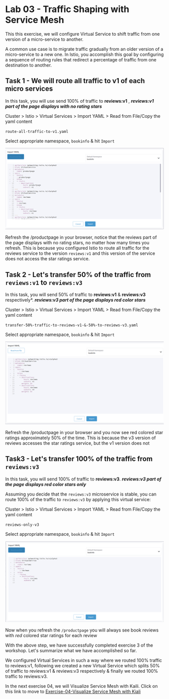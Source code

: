 # Lab 03 - Traffic Shaping with Service Mesh

This this exercise, we will configure Virtual Service to shift traffic from one version of a micro-service to another.

A common use case is to migrate traffic gradually from an older version of a micro-service to a new one. In Istio, you accomplish this goal by configuring a sequence of routing rules that redirect a percentage of traffic from one destination to another.

## Task 1 - We will route all traffic to v1 of each micro services



In this task, you will use send 100% of traffic to **reviews:v1** , ***reviews:v1 part of the page displays with no rating stars***

Cluster > Istio > Virtual Services > Import YAML > Read from File/Copy the yaml content

`route-all-traffic-to-v1.yaml`

Select appropriate namespace, `bookinfo` & hit `Import`

![import-yaml-all-traffic-to-v1](../import-yaml-all-traffic-to-v1.png)

Refresh the /productpage in your browser,  notice that the reviews part of the page displays with no rating stars, no matter how many times you refresh. This is because you configured Istio to route all traffic for the reviews service to the version `reviews:v1` and this version of the service does not access the star ratings service.

## Task 2 - Let's transfer 50% of the traffic from `reviews:v1` to `reviews:v3`

In this task, you will send 50% of traffic to **reviews:v1**  & **reviews:v3** respectively*. ***reviews:v3 part of the page displays red color stars***

Cluster > Istio > Virtual Services > Import YAML > Read from File/Copy the yaml content

`transfer-50%-traffic-to-reviews-v1-&-50%-to-reviews-v3.yaml`

Select appropriate namespace, `bookinfo` & hit `Import`

![50-traffic-to-v1-&-50-to-v3](../50-traffic-to-v1-&-50-to-v3.png)

Refresh the /productpage in your browser and you now see red colored star ratings approximately 50% of the time. This is because the v3 version of reviews accesses the star ratings service, but the v1 version does not

## Task3 - Let's transfer 100% of the traffic from `reviews:v3`

In this task, you will send 100% of traffic to **reviews:v3**. ***reviews:v3 part of the page displays red color stars only***

Assuming you decide that the `reviews:v3` microservice is stable, you can route 100% of the traffic to `reviews:v3` by applying this virtual service:

Cluster > Istio > Virtual Services > Import YAML > Read from File/Copy the yaml content

`reviews-only-v3`

Select appropriate namespace, `bookinfo` & hit `Import`

![all-traffic-v3](../all-traffic-v3.png)

Now when you refresh the `/productpage` you will always see book reviews with *red* colored star ratings for each review

With the above step, we have successfully completed exercise 3 of the workshop. Let's summarize what we have accomplished so far.  

We configured Virtual Services  in such a way where we routed 100% traffic to  reviews:v1, following we created a new Virtual Service which splits 50% of traffic to reviews:v1 & reviews:v3 respectively & finally we routed 100% traffic to reviews:v3. 

In the next exercise 04, we will Visualize Service Mesh with Kaili. Click on this link to move to [Exercise-04-Visualize Service Mesh with Kiali](https://github.com/dsohk/rancher-istio-workshop/blob/main/docs/Exercise-04-Visualize-ServiceMesh-with-Kiali.md)
